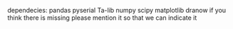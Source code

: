 dependecies:
    pandas
    pyserial
    Ta-lib
    numpy
    scipy
    matplotlib
    dranow
if you think there is missing please mention it so that we can indicate it
